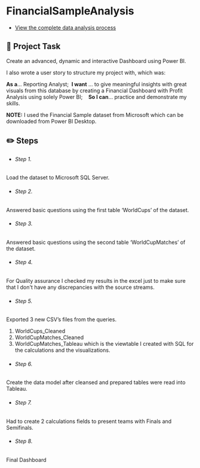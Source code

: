 # FinancialSampleAnalysis

- [View the complete data analysis process](https://www.notion.so/sokratispapadopoulos/Portfolio-4372eca8a1b24ed1934502ceb79007f2?p=b5bfa9bd433e497992eb2d1e6d732862&pm=c)

## 📝 Project Task

Create an advanced, dynamic and interactive Dashboard using Power BI.

I also wrote a user story to structure my project with, which was:

**As a**… Reporting Analyst;    **I want** … to give meaningful insights with great visuals from this database by creating a Financial Dashboard with Profit Analysis using solely Power BI;    **So I can**… practice and demonstrate my skills.

**NOTE:** I used the Financial Sample dataset from Microsoft which can be downloaded from Power BI Desktop.

## ✏️ **Steps**

- ###### Step 1.

Load the dataset to Microsoft SQL Server.

- ###### Step 2.

Answered basic questions using the first table ‘WorldCups’ of the dataset.

- ###### Step 3.

Answered basic questions using the second table ‘WorldCupMatches’ of the dataset.

- ###### Step 4.

For Quality assurance I checked my results in the excel just to make sure that I don't have any discrepancies with the source streams.

- ###### Step 5.

Exported 3 new CSV’s files from the queries.
1. WorldCups_Cleaned
2. WorldCupMatches_Cleaned
3. WorldCupMatches_Tableau which is the viewtable I created with SQL for the calculations and the visualizations.

- ###### Step 6.

Create the data model after cleansed and prepared tables were read into Tableau.

- ###### Step 7.

Had to create 2 calculations fields to present teams with Finals and Semifinals.

- ###### Step 8.

Final Dashboard

